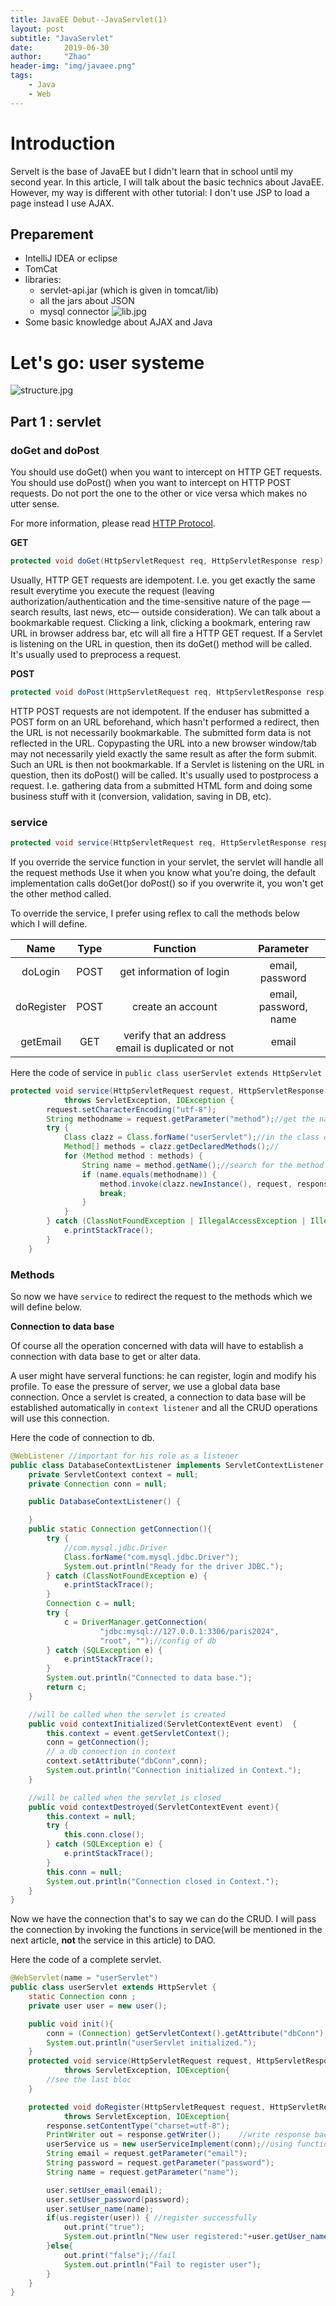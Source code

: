 ```yaml
---
title: JavaEE Debut--JavaServlet(1)
layout: post
subtitle: "JavaServlet"
date:       2019-06-30
author:     "Zhao"
header-img: "img/javaee.png"
tags: 
    - Java
    - Web
---
```

# Introduction
Servelt is the base of JavaEE but I didn't learn that in school until my second year. In this article, I will talk about the basic technics about JavaEE. However, my way is different with other tutorial: I don't use JSP to load a page instead I use AJAX.

## Preparement
- IntelliJ IDEA or eclipse
- TomCat
- libraries: 
    - servlet-api.jar (which is given in tomcat/lib)
    - all the jars about JSON
    - mysql connector
![lib.jpg](https://i.loli.net/2019/06/30/5d18d1b1ca3f366600.jpg)
- Some basic knowledge about AJAX and Java

# Let's go: user systeme

![structure.jpg](https://i.loli.net/2019/07/01/5d198c4fc1bf290242.jpg)

## Part 1 : servlet

### doGet and doPost
You should use doGet() when you want to intercept on HTTP GET requests. You should use doPost() when you want to intercept on HTTP POST requests. Do not port the one to the other or vice versa which makes no utter sense.

For more information, please read [HTTP Protocol](https://developer.mozilla.org/en-US/docs/Web/HTTP).

**GET**

```java
protected void doGet(HttpServletRequest req, HttpServletResponse resp)
```

Usually, HTTP GET requests are idempotent. I.e. you get exactly the same result everytime you execute the request (leaving authorization/authentication and the time-sensitive nature of the page —search results, last news, etc— outside consideration). We can talk about a bookmarkable request. Clicking a link, clicking a bookmark, entering raw URL in browser address bar, etc will all fire a HTTP GET request. If a Servlet is listening on the URL in question, then its doGet() method will be called. It's usually used to preprocess a request. 

**POST**

```java
protected void doPost(HttpServletRequest req, HttpServletResponse resp)
```

HTTP POST requests are not idempotent. If the enduser has submitted a POST form on an URL beforehand, which hasn't performed a redirect, then the URL is not necessarily bookmarkable. The submitted form data is not reflected in the URL. Copypasting the URL into a new browser window/tab may not necessarily yield exactly the same result as after the form submit. Such an URL is then not bookmarkable. If a Servlet is listening on the URL in question, then its doPost() will be called. It's usually used to postprocess a request. I.e. gathering data from a submitted HTML form and doing some business stuff with it (conversion, validation, saving in DB, etc). 

### service

```java
protected void service(HttpServletRequest req, HttpServletResponse resp)
```
If you override the service function in your servlet, the servlet will handle all the request methods 
Use it when you know what you're doing, the default implementation calls doGet()or doPost() so if you overwrite it, you won't get the other method called.

To override the service, I prefer using reflex to call the methods below which I will define.

Name | Type | Function | Parameter
:-: | :-: | :-: | :-:
doLogin | POST | get information of login | email, password 
doRegister | POST | create an account | email, password, name
getEmail | GET | verify that an address email is duplicated or not | email

Here the code of service in `public class userServlet extends HttpServlet`

```java
protected void service(HttpServletRequest request, HttpServletResponse response)
            throws ServletException, IOException {
        request.setCharacterEncoding("utf-8");
        String methodname = request.getParameter("method");//get the name of method in request
        try {
            Class clazz = Class.forName("userServlet");//in the class of userServlet
            Method[] methods = clazz.getDeclaredMethods();//
            for (Method method : methods) {
                String name = method.getName();//search for the method
                if (name.equals(methodname)) {
                    method.invoke(clazz.newInstance(), request, response);
                    break;
                }
            }
        } catch (ClassNotFoundException | IllegalAccessException | IllegalArgumentException | InvocationTargetException | InstantiationException e) {
            e.printStackTrace();
        }
    }
```
### Methods
So now we have `service` to redirect the request to the methods which we will define below.

**Connection to data base**

Of course all the operation concerned with data will have to establish a connection with data base to get or alter data. 

A user might have serveral functions: he can register, login and modify his profile. To ease the pressure of server, we use a global data base connection. Once a servlet is created, a connection to data base will be established automatically in `context listener`  and all the CRUD operations will use this connection. 

Here the code of connection to db.
```java
@WebListener //important for his role as a listener
public class DatabaseContextListener implements ServletContextListener {
    private ServletContext context = null;
    private Connection conn = null;

    public DatabaseContextListener() {

    }
    public static Connection getConnection(){
        try {
            //com.mysql.jdbc.Driver
            Class.forName("com.mysql.jdbc.Driver");
            System.out.println("Ready for the driver JDBC.");
        } catch (ClassNotFoundException e) {
            e.printStackTrace();
        }
        Connection c = null;
        try {
            c = DriverManager.getConnection(
                    "jdbc:mysql://127.0.0.1:3306/paris2024",
                    "root", "");//config of db
        } catch (SQLException e) {
            e.printStackTrace();
        }
        System.out.println("Connected to data base.");
        return c;
    }

    //will be called when the servlet is created
    public void contextInitialized(ServletContextEvent event)  {
        this.context = event.getServletContext();
        conn = getConnection();
        // a db connection in context
        context.setAttribute("dbConn",conn);
        System.out.println("Connection initialized in Context.");
    }

    //will be called when the servlet is closed
    public void contextDestroyed(ServletContextEvent event){
        this.context = null;
        try {
            this.conn.close();
        } catch (SQLException e) {
            e.printStackTrace();
        }
        this.conn = null;
        System.out.println("Connection closed in Context.");
    }
}

```

Now we have the connection that's to say we can do the CRUD. I will pass the connection by invoking the functions in service(will be mentioned in the next article, **not** the service in this article) to DAO.

Here the code of a complete servlet.

```java
@WebServlet(name = "userServlet")
public class userServlet extends HttpServlet {
    static Connection conn ;
    private user user = new user();

    public void init(){
        conn = (Connection) getServletContext().getAttribute("dbConn");
        System.out.println("userServlet initialized.");
    }
    protected void service(HttpServletRequest request, HttpServletResponse response)
            throws ServletException, IOException{
        //see the last bloc
    }

    protected void doRegister(HttpServletRequest request, HttpServletResponse response)
            throws ServletException, IOException{
        response.setContentType("charset=utf-8");
        PrintWriter out = response.getWriter();    //write response back to Ajax
        userService us = new userServiceImplement(conn);//using function in class service
        String email = request.getParameter("email");
        String password = request.getParameter("password");
        String name = request.getParameter("name");

        user.setUser_email(email);
        user.setUser_password(password);
        user.setUser_name(name);
        if(us.register(user)) { //register successfully
            out.print("true");
            System.out.println("New user registered:"+user.getUser_name());
        }else{
            out.print("false");//fail
            System.out.println("Fail to register user");
        }
    }
}
```



















